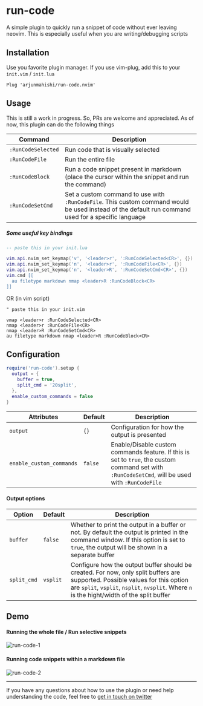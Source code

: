 # run-code

A simple plugin to quickly run a snippet of code without ever leaving neovim. This is especially useful when you are writing/debugging scripts

## Installation

Use you favorite plugin manager. If you use vim-plug, add this to your `init.vim` / `init.lua`

```vim
Plug 'arjunmahishi/run-code.nvim'
```

## Usage

This is still a work in progress. So, PRs are welcome and appreciated. As of now, this plugin can do the following things

| Command | Description |
|---------|-------------|
| `:RunCodeSelected` | Run code that is visually selected |
| `:RunCodeFile` | Run the entire file |
| `:RunCodeBlock` | Run a code snippet present in markdown (place the cursor within the snippet and run the command) |
| `:RunCodeSetCmd` | Set a custom command to use with `:RunCodeFile`. This custom command would be used instead of the default run command used for a specific language |

##### Some useful key bindings

```lua
-- paste this in your init.lua

vim.api.nvim_set_keymap('v', '<leader>r', ':RunCodeSelected<CR>', {})
vim.api.nvim_set_keymap('n', '<leader>r', ':RunCodeFile<CR>', {})
vim.api.nvim_set_keymap('n', '<leader>R', ':RunCodeSetCmd<CR>', {})
vim.cmd [[
  au filetype markdown nmap <leader>R :RunCodeBlock<CR>
]]
```

OR (in vim script)

```vim
" paste this in your init.vim

vmap <leader>r :RunCodeSelected<CR>
nmap <leader>r :RunCodeFile<CR>
nmap <leader>R :RunCodeSetCmd<CR>
au filetype markdown nmap <leader>R :RunCodeBlock<CR>
```

## Configuration

```lua
require('run-code').setup {
  output = {
    buffer = true,
    split_cmd = '20split',
  },
  enable_custom_commands = false
}
```

| Attributes | Default | Description |
|------------|---------|-------------|
| `output` | `{}` | Configuration for how the output is presented |
| `enable_custom_commands` | `false` | Enable/Disable custom commands feature. If this is set to `true`, the custom command set with `:RunCodeSetCmd`, will be used with `:RunCodeFile` |


#### Output options

| Option | Default | Description |
|--------|---------|-------------|
| `buffer` | `false` | Whether to print the output in a buffer or not. By default the output is printed in the command window. If this option is set to `true`, the output will be shown in a separate buffer |
| `split_cmd` | `vsplit` | Configure how the output buffer should be created. For now, only split buffers are supported. Possible values for this option are `split`, `vsplit`, `nsplit`, `nvsplit`. Where `n` is  the hight/width of the split buffer |

## Demo

#### Running the whole file / Run selective snippets

![run-code-1](https://user-images.githubusercontent.com/11977524/143928407-5b440a4f-fd7b-440c-940a-088ac1006a85.gif)

#### Running code snippets within a markdown file

![run-code-2](https://user-images.githubusercontent.com/11977524/143929192-3c43f4c6-a3bc-4775-b561-c1d78bc8925b.gif)

---

If you have any questions about how to use the plugin or need help understanding the code, feel free to [get in touch on twitter](https://twitter.com/messages/131552332-131552332?text=Hey)
